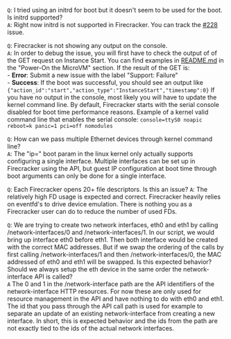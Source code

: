 `Q`: I tried using an initrd for boot but it doesn't seem to be used for the
     boot. Is initrd supported?  
`A`: Right now initrd is not supported in Firecracker. You can track the
     [#228](https://github.com/aws/PRIVATE-firecracker/issues/208) issue.

`Q`: Firecracker is not showing any output on the console.  
`A`: In order to debug the issue, you will first have to check the output of
     of the GET request on Instance Start. You can find examples in
     [README.md](https://github.com/aws/PRIVATE-firecracker/blob/master/README.md)
     in the "Power-On the MicroVM" section. If the result of the GET is:  
        - **Error**: Submit a new issue with the label "Support: Failure"  
        - **Success**: If the boot was successful, you should see an output like
        ```{"action_id":"start","action_type":"InstanceStart","timestamp":0}```
        If you have no output in the console, most likely you will have to update
        the kernel command line. By default, Firecracker starts with the serial
        console disabled for boot time performance reasons. Example of a kernel
        valid command line that enables the serial console:
        ```console=ttyS0 noapic reboot=k panic=1 pci=off nomodules```

`Q`: How can we pass multiple Ethernet devices through kernel command line?  
`A`: The "ip=" boot param in the linux kernel only actually supports
     configuring a single interface. Multiple interfaces can be set up in
     Firecracker using the API, but guest IP configuration at boot time through
     boot arguments can only be done for a single interface.

`Q`: Each Firecracker opens 20+ file descriptors. Is this an issue?
`A`: The relatively high FD usage is expected and correct. Firecracker heavily
     relies on eventfd's to drive device emulation. There is nothing you as a
     Firecracker user can do to reduce the number of used FDs.

`Q`: We are trying to create two network interfaces, eth0 and eth1 by calling
     /network-interfaces/0 and /network-interfaces/1. In our script, we would
     bring up interface eth0 before eth1. Then both interface would be created
     with the correct MAC addresses. But if we swap the ordering of the calls
     by first calling /network-interfaces/1 and then /network-interfaces/0, the
     MAC addressed of eth0 and eth1 will be swapped. Is this expected behavior?
     Should we always setup the eth device in the same order the
     network-interface API is called?  
`A` The 0 and 1 in the /network-interface path are the API identifiers of the
    network-interface HTTP resources. For now these are only used for resource
    management in the API and have nothing to do with eth0 and eth1. The id
    that you pass through the API call path is used for example to separate an
    update of an existing network-interface from creating a new interface.
    In short, this is expected behavior and the ids from the path are not
    exactly tied to the ids of the actual network interfaces.
